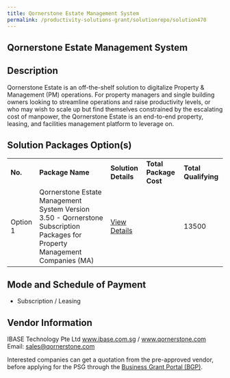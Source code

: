 ```yaml
---
title: Qornerstone Estate Management System
permalink: /productivity-solutions-grant/solutionrepo/solution470
---
```


## Qornerstone Estate Management System

## Description

Qornerstone Estate is an off-the-shelf solution to digitalize Property & Management (PM) operations. For property managers and single building owners looking to streamline operations and raise productivity levels, or who may wish to scale up but find themselves constrained by the escalating cost of manpower, the Qornerstone Estate is an end-to-end property, leasing, and facilities management platform to leverage on.

## Solution Packages Option(s)

<table>
<tr>
<td><b>No.</b></td>
<td><b>Package Name</b></td>
<td><b>Solution Details</b></td>
<td><b>Total Package Cost</b></td>
<td><b>Total Qualifying</b></td>
</tr>
<tr>
<td>Option 1</td>
<td>Qornerstone Estate Management System Version 3.50 - Qornerstone Subscription Packages for Property Management Companies (MA)</td>
<td><a href='https://www.gobusiness.gov.sg/images/psg/IBASE_Technology_20200155_Annex_3_20200625151908_Part_12.pdf'>View Details</a></td>
<td></td>
<td>13500</td>
</tr>
</table>

## Mode and Schedule of Payment

 - Subscription / Leasing

## Vendor Information

 IBASE Technology Pte Ltd
www.ibase.com.sg / www.qornerstone.com
Email: sales@qornerstone.com

Interested companies can get a quotation from the pre-approved vendor, before applying for the PSG through the <a href='https://www.businessgrants.gov.sg/'>Business Grant Portal (BGP)</a>.

<script src="/jquery/resize-tables.js"></script>
